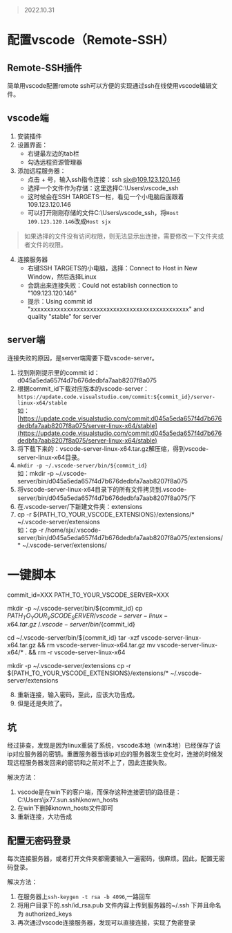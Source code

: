 > 2022.10.31

# 配置vscode（Remote-SSH）

## Remote-SSH插件

简单用vscode配置remote ssh可以方便的实现通过ssh在线使用vscode编辑文件。

## vscode端

1.  安装插件
2.  设置界面：
    -   右键最左边的tab栏
    -   勾选远程资源管理器
3.  添加远程服务器：
    -   点击 + 号，输入ssh指令连接：ssh [sjx@109.123.120.146](mailto:sjx@109.123.120.146)
    -   选择一个文件作为存储：这里选择C:\Users\vscode_ssh
    -   这时候会在SSH TARGETS一栏，看见一个小电脑后面跟着109.123.120.146
    -   可以打开刚刚存储的文件C:\Users\vscode_ssh，将`Host 109.123.120.146`改成`Host sjx`

> 如果选择的文件没有访问权限，则无法显示出连接，需要修改一下文件夹或者文件的权限。

4.  连接服务器
    -   右键SSH TARGETS的小电脑，选择：Connect to Host in New Window，然后选择Linux
    -   会跳出来连接失败：Could not establish connection to "109.123.120.146"
    -   提示：Using commit id "xxxxxxxxxxxxxxxxxxxxxxxxxxxxxxxxxxxxxxxxxxxxxxxx" and quality "stable" for server

## server端

连接失败的原因，是server端需要下载vscode-server。

1.  找到刚刚提示里的commit id：d045a5eda657f4d7b676dedbfa7aab8207f8a075
2.  根据commit_id下载对应版本的vscode-server：`https://update.code.visualstudio.com/commit:${commit_id}/server-linux-x64/stable`  
    如：[https://update.code.visualstudio.com/commit:d045a5eda657f4d7b676dedbfa7aab8207f8a075/server-linux-x64/stable](https://update.code.visualstudio.com/commit:d045a5eda657f4d7b676dedbfa7aab8207f8a075/server-linux-x64/stable)
3.  将下载下来的：vscode-server-linux-x64.tar.gz解压缩，得到vscode-server-linux-x64目录。
4.  `mkdir -p ~/.vscode-server/bin/${commit_id}`  
    如：mkdir -p ~/.vscode-server/bin/d045a5eda657f4d7b676dedbfa7aab8207f8a075
5.  将vscode-server-linux-x64目录下的所有文件拷贝到.vscode-server/bin/d045a5eda657f4d7b676dedbfa7aab8207f8a075/下
6.  在.vscode-server/下新建文件夹：extensions
7.  cp -r ${PATH_TO_YOUR_VSCODE_EXTENSIONS}/extensions/* ~/.vscode-server/extensions  
    如：cp -r /home/sjx/.vscode-server/bin/d045a5eda657f4d7b676dedbfa7aab8207f8a075/extensions/* ~/.vscode-server/extensions/

# 一键脚本
commit_id=XXX
PATH_TO_YOUR_VSCODE_SERVER=XXX

mkdir -p ~/.vscode-server/bin/${commit_id}
cp ${PATH_TO_YOUR_VSCODE_SERVER}/vscode-server-linux-x64.tar.gz ~/.vscode-server/bin/${commit_id}

cd ~/.vscode-server/bin/${commit_id}
tar -xzf vscode-server-linux-x64.tar.gz && rm vscode-server-linux-x64.tar.gz
mv vscode-server-linux-x64/* . && rm -r vscode-server-linux-x64

mkdir -p ~/.vscode-server/extensions
cp -r ${PATH_TO_YOUR_VSCODE_EXTENSIONS}/extensions/* ~/.vscode-server/extensions

8.  重新连接，输入密码，至此，应该大功告成。
9.  但是还是失败了。

## 坑

经过排查，发现是因为linux重装了系统，vscode本地（win本地）已经保存了该ip对应服务器的密钥。重置服务器当该ip对应的服务器发生变化时，连接的时候发现远程服务器发回来的密钥和之前对不上了，因此连接失败。

解决方法：

1.  vscode是在win下的客户端，而保存这种连接密钥的路径是：C:\Users\jx77.sun.ssh\known_hosts
2.  在win下删掉known_hosts文件即可
3.  重新连接，大功告成

## 配置无密码登录

每次连接服务器，或者打开文件夹都需要输入一遍密码，很麻烦。因此，配置无密码登录。

解决方法：

1.  在服务器上`ssh-keygen -t rsa -b 4096`,一路回车
2.  将用户目录下的.ssh/id_rsa.pub 文件内容上传到服务器的~/.ssh 下并且命名为 authorized_keys
3.  再次通过vscode连接服务器，发现可以直接连接，实现了免密登录
<!--stackedit_data:
eyJoaXN0b3J5IjpbLTE5Nzk2NDQxNjZdfQ==
-->